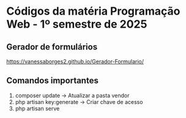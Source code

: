 # Códigos da matéria Programação Web - 1º semestre de 2025

## Gerador de formulários

https://vanessaborges2.github.io/Gerador-Formulario/


## Comandos importantes

1. composer update -> Atualizar a pasta vendor
2. php artisan key:generate -> Criar chave de acesso
2. php artisan serve
